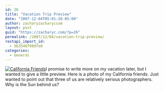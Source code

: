 ```yaml
---
id: 26
title: "Vacation Trip Preview"
date: "2007-12-04T05:01:26-05:00"
author: zacharyzacharyccom
layout: post
guid: "https://zacharyc.com/?p=26"
permalink: /2007/12/04/vacation-trip-preview/
restapi_import_id:
  - 5b3546f08dfe0
categories:
  - General
---
```


[![California Friends](/assets/img/2007/12/califriendsandme.jpg?w=1100&ssl=1)](/assets/img/2007/12/califriendsandme.jpg?ssl=1 "California Friends")I promise to write more on my vacation later, but I wanted to give a little preview. Here is a photo of my California friends. Just wanted to point out that three of us are relatively serious photographers. Why is the Sun behind us?
